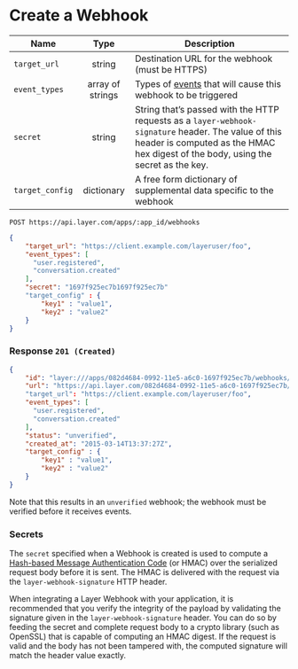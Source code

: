 # Create a Webhook

| Name    | Type   | Description |
|---------|:------:|-------------|
| `target_url`    | string   | Destination URL for the webhook (must be HTTPS) |
| `event_types` | array of strings | Types of [events](#introduction/event-types) that will cause this webhook to be triggered |
| `secret` | string  | String that’s passed with the HTTP requests as a `layer-webhook-signature` header. The value of this header is computed as the HMAC hex digest of the body, using the secret as the key. |
| `target_config`   | dictionary   | A free form dictionary of supplemental data specific to the webhook |

```request
POST https://api.layer.com/apps/:app_id/webhooks
```

```json
{
    "target_url": "https://client.example.com/layeruser/foo",
    "event_types": [
      "user.registered",
      "conversation.created"
    ],
	"secret": "1697f925ec7b1697f925ec7b"
	"target_config" : {
		"key1" : "value1",
		"key2" : "value2"
	}
}
```

### Response `201 (Created)`

```json
{
    "id": "layer:///apps/082d4684-0992-11e5-a6c0-1697f925ec7b/webhooks/f5ef2b54-0991-11e5-a6c0-1697f925ec7b",
	"url": "https://api.layer.com/082d4684-0992-11e5-a6c0-1697f925ec7b/webhooks/f5ef2b54-0991-11e5-a6c0-1697f925ec7b"
    "target_url": "https://client.example.com/layeruser/foo",
    "event_types": [
      "user.registered",
      "conversation.created"
    ],
    "status": "unverified",
    "created_at": "2015-03-14T13:37:27Z",
	"target_config" : {
		"key1" : "value1",
		"key2" : "value2"
	}
}
```

Note that this results in an `unverified` webhook; the webhook must be verified before it receives events.

### Secrets

The `secret` specified when a Webhook is created is used to compute a [Hash-based Message Authentication Code](http://en.wikipedia.org/wiki/HMAC) (or HMAC) over the serialized request body before it is sent. The HMAC is delivered with the request via the `layer-webhook-signature` HTTP header.

When integrating a Layer Webhook with your application, it is recommended that you verify the integrity of the payload by validating the signature given in the `layer-webhook-signature` header. You can do so by feeding the secret and complete request body to a crypto library (such as OpenSSL) that is capable of computing an HMAC digest. If the request is valid and the body has not been tampered with, the computed signature will match the header value exactly.

